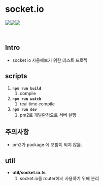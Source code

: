 # socket.io

<img src="https://img.shields.io/badge/nodejs-v16.17.1-important" /><img src="https://img.shields.io/badge/express-v4.18.2-red" /><img src="https://img.shields.io/badge/socket.io-v4.7.1-blue" />

<br>

## Intro
- socket io 사용해보기 위한 테스트 프로젝


## scripts
1. **`npm run build`**   
   1. compile   
2. **`npm run watch`**   
   1. real time compile
3. **`npm run dev`**   
   1. pm2로 개발환경으로 서버 실행

## 주의사항
- pm2가 package 에 포함이 되지 않음.

## util
- **util/socket.io.ts**
   1. socket.io를 router에서 사용하기 위해 분리
